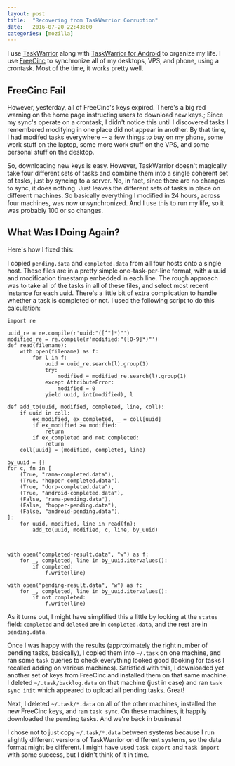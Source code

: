 ```yaml
---
layout: post
title:  "Recovering from TaskWarrior Corruption"
date:   2016-07-20 22:43:00
categories: [mozilla]
---
```


I use [TaskWarrior](http://taskwarrior.org/) along with [TaskWarrior for Android](https://play.google.com/store/apps/details?id=kvj.taskw&hl=en) to organize my life.
I use [FreeCinc](http://freecinc.com/) to synchronize all of my desktops, VPS, and phone, using a crontask.
Most of the time, it works pretty well.

## FreeCinc Fail

However, yesterday, all of FreeCinc's keys expired.
There's a big red warning on the home page instructing users to download new keys.;
Since my sync's operate on a crontask, I didn't notice this until I discovered tasks I remembered modifying in one place did not appear in another.
By that time, I had modifed tasks everywhere -- a few things to buy on my phone, some work stuff on the laptop, some more work stuff on the VPS, and some personal stuff on the desktop.

So, downloading new keys is easy.
However, TaskWarrior doesn't magically take four different sets of tasks and combine them into a single coherent set of tasks, just by syncing to a server.
No, in fact, since there are no changes to sync, it does nothing.
Just leaves the different sets of tasks in place on different machines.
So basically everything I modified in 24 hours, across four machines, was now unsynchronized.
And I use this to run my life, so it was probably 100 or so changes.

## What Was I Doing Again?

Here's how I fixed this:

I copied `pending.data` and `completed.data` from all four hosts onto a single host.
These files are in a pretty simple one-task-per-line format, with a uuid and modification timestamp embedded in each line.
The rough approach was to take all of the tasks in all of these files, and select most recent instance for each uuid.
There's a little bit of extra complication to handle whether a task is completed or not.
I used the following script to do this calculation:

	import re

	uuid_re = re.compile(r'uuid:"([^"]*)"')
	modified_re = re.compile(r'modified:"([0-9]*)"')
	def read(filename):
		with open(filename) as f:
			for l in f:
				uuid = uuid_re.search(l).group(1)
				try:
					modified = modified_re.search(l).group(1)
				except AttributeError:
					modified = 0
				yield uuid, int(modified), l

	def add_to(uuid, modified, completed, line, coll):
		if uuid in coll:
			ex_modified, ex_completed, _ = coll[uuid]
			if ex_modified >= modified:
				return
			if ex_completed and not completed:
				return
		coll[uuid] = (modified, completed, line)

	by_uuid = {}
	for c, fn in [
		(True, "rama-completed.data"),
		(True, "hopper-completed.data"),
		(True, "dorp-completed.data"),
		(True, "android-completed.data"),
		(False, "rama-pending.data"),
		(False, "hopper-pending.data"),
		(False, "android-pending.data"),
	]:
		for uuid, modified, line in read(fn):
			add_to(uuid, modified, c, line, by_uuid)



	with open("completed-result.data", "w") as f:
		for _, completed, line in by_uuid.itervalues():
			if completed:
				f.write(line)

	with open("pending-result.data", "w") as f:
		for _, completed, line in by_uuid.itervalues():
			if not completed:
				f.write(line)

As it turns out, I might have simplified this a little by looking at the `status` field: `completed` and `deleted` are in `completed.data`, and the rest are in `pending.data`.

Once I was happy with the results (approximately the right number of pending tasks, basically), I copied them into `~/.task` on one machine, and ran some `task` queries to check everything looked good (looking for tasks I recalled adding on various machines).
Satisfied with this, I downloaded yet another set of keys from FreeCinc and installed them on that same machine.
I deleted `~/.task/backlog.data` on that machine (just in case) and ran `task sync init` which appeared to upload all pending tasks.
Great!

Next, I deleted `~/.task/*.data` on all of the other machines, installed the new FreeCinc keys, and ran `task sync`.
On these machines, it happily downloaded the pending tasks.
And we're back in business!

I chose not to just copy `~/.task/*.data` between systems because I run slightly different versions of TaskWarrior on different systems, so the data format might be different.
I might have used `task export` and `task import` with some success, but I didn't think of it in time.
